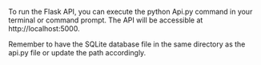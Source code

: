 To run the Flask API, you can execute the python Api.py command in your terminal or command prompt. The API will be accessible at http://localhost:5000.

Remember to have the SQLite database file in the same directory as the api.py file or update the path accordingly.
